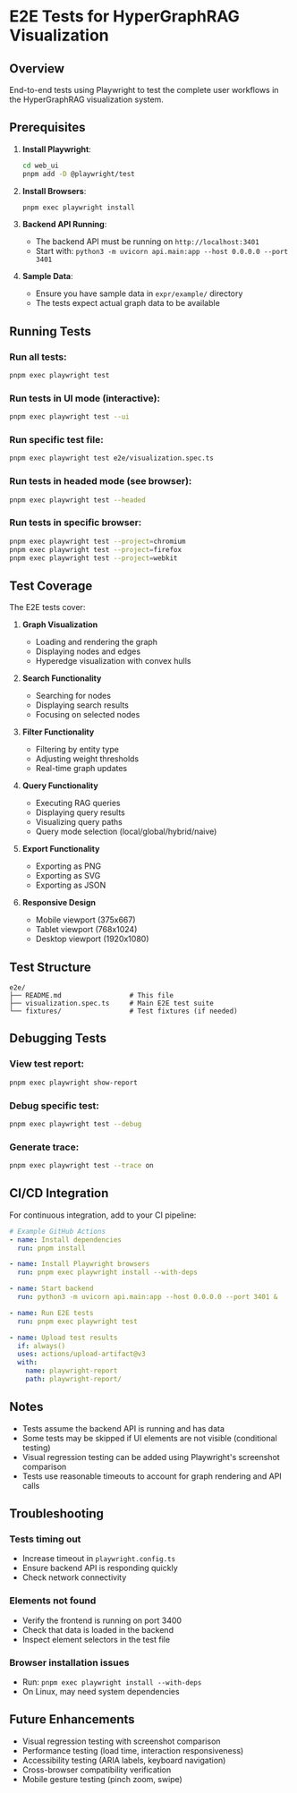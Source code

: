 # E2E Tests for HyperGraphRAG Visualization

## Overview

End-to-end tests using Playwright to test the complete user workflows in the HyperGraphRAG visualization system.

## Prerequisites

1. **Install Playwright**:
   ```bash
   cd web_ui
   pnpm add -D @playwright/test
   ```

2. **Install Browsers**:
   ```bash
   pnpm exec playwright install
   ```

3. **Backend API Running**:
   - The backend API must be running on `http://localhost:3401`
   - Start with: `python3 -m uvicorn api.main:app --host 0.0.0.0 --port 3401`

4. **Sample Data**:
   - Ensure you have sample data in `expr/example/` directory
   - The tests expect actual graph data to be available

## Running Tests

### Run all tests:
```bash
pnpm exec playwright test
```

### Run tests in UI mode (interactive):
```bash
pnpm exec playwright test --ui
```

### Run specific test file:
```bash
pnpm exec playwright test e2e/visualization.spec.ts
```

### Run tests in headed mode (see browser):
```bash
pnpm exec playwright test --headed
```

### Run tests in specific browser:
```bash
pnpm exec playwright test --project=chromium
pnpm exec playwright test --project=firefox
pnpm exec playwright test --project=webkit
```

## Test Coverage

The E2E tests cover:

1. **Graph Visualization**
   - Loading and rendering the graph
   - Displaying nodes and edges
   - Hyperedge visualization with convex hulls

2. **Search Functionality**
   - Searching for nodes
   - Displaying search results
   - Focusing on selected nodes

3. **Filter Functionality**
   - Filtering by entity type
   - Adjusting weight thresholds
   - Real-time graph updates

4. **Query Functionality**
   - Executing RAG queries
   - Displaying query results
   - Visualizing query paths
   - Query mode selection (local/global/hybrid/naive)

5. **Export Functionality**
   - Exporting as PNG
   - Exporting as SVG
   - Exporting as JSON

6. **Responsive Design**
   - Mobile viewport (375x667)
   - Tablet viewport (768x1024)
   - Desktop viewport (1920x1080)

## Test Structure

```
e2e/
├── README.md                 # This file
├── visualization.spec.ts     # Main E2E test suite
└── fixtures/                 # Test fixtures (if needed)
```

## Debugging Tests

### View test report:
```bash
pnpm exec playwright show-report
```

### Debug specific test:
```bash
pnpm exec playwright test --debug
```

### Generate trace:
```bash
pnpm exec playwright test --trace on
```

## CI/CD Integration

For continuous integration, add to your CI pipeline:

```yaml
# Example GitHub Actions
- name: Install dependencies
  run: pnpm install

- name: Install Playwright browsers
  run: pnpm exec playwright install --with-deps

- name: Start backend
  run: python3 -m uvicorn api.main:app --host 0.0.0.0 --port 3401 &

- name: Run E2E tests
  run: pnpm exec playwright test

- name: Upload test results
  if: always()
  uses: actions/upload-artifact@v3
  with:
    name: playwright-report
    path: playwright-report/
```

## Notes

- Tests assume the backend API is running and has data
- Some tests may be skipped if UI elements are not visible (conditional testing)
- Visual regression testing can be added using Playwright's screenshot comparison
- Tests use reasonable timeouts to account for graph rendering and API calls

## Troubleshooting

### Tests timing out
- Increase timeout in `playwright.config.ts`
- Ensure backend API is responding quickly
- Check network connectivity

### Elements not found
- Verify the frontend is running on port 3400
- Check that data is loaded in the backend
- Inspect element selectors in the test file

### Browser installation issues
- Run: `pnpm exec playwright install --with-deps`
- On Linux, may need system dependencies

## Future Enhancements

- Visual regression testing with screenshot comparison
- Performance testing (load time, interaction responsiveness)
- Accessibility testing (ARIA labels, keyboard navigation)
- Cross-browser compatibility verification
- Mobile gesture testing (pinch zoom, swipe)
